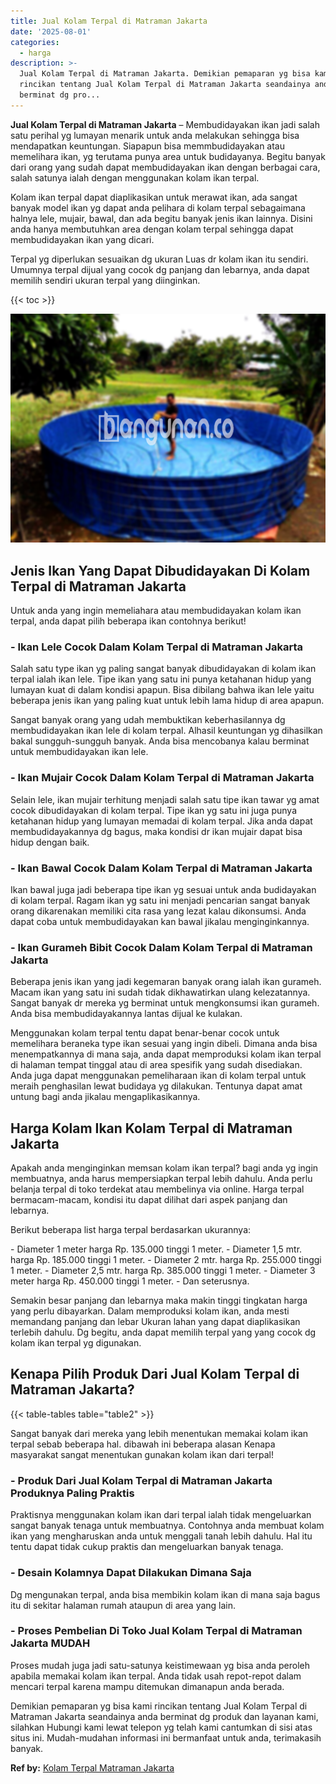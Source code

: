 ```yaml
---
title: Jual Kolam Terpal di Matraman Jakarta
date: '2025-08-01'
categories:
  - harga
description: >-
  Jual Kolam Terpal di Matraman Jakarta. Demikian pemaparan yg bisa kami
  rincikan tentang Jual Kolam Terpal di Matraman Jakarta seandainya anda
  berminat dg pro...
---
```


**Jual Kolam Terpal di Matraman Jakarta** – Membudidayakan ikan jadi salah satu perihal yg lumayan menarik untuk anda melakukan sehingga bisa mendapatkan keuntungan. Siapapun bisa memmbudidayakan atau memelihara ikan, yg terutama punya area untuk budidayanya. Begitu banyak dari orang yang sudah dapat membudidayakan ikan dengan berbagai cara, salah satunya ialah dengan menggunakan kolam ikan terpal.

Kolam ikan terpal dapat diaplikasikan untuk merawat ikan, ada sangat banyak model ikan yg dapat anda pelihara di kolam terpal sebagaimana halnya lele, mujair, bawal, dan ada begitu banyak jenis ikan lainnya. Disini anda hanya membutuhkan area dengan kolam terpal sehingga dapat membudidayakan ikan yang dicari.

Terpal yg diperlukan sesuaikan dg ukuran Luas dr kolam ikan itu sendiri. Umumnya terpal dijual yang cocok dg panjang dan lebarnya, anda dapat memilih sendiri ukuran terpal yang diinginkan.

{{< toc >}}

![Jual Kolam Terpal di Matraman Jakarta](/images/jual-kolam-terpal-40.png)

## Jenis Ikan Yang Dapat Dibudidayakan Di Kolam Terpal di Matraman Jakarta

Untuk anda yang ingin memeliahara atau membudidayakan kolam ikan terpal, anda dapat pilih beberapa ikan contohnya berikut!

### \- Ikan Lele Cocok Dalam Kolam Terpal di Matraman Jakarta

Salah satu type ikan yg paling sangat banyak dibudidayakan di kolam ikan terpal ialah ikan lele. Tipe ikan yang satu ini punya ketahanan hidup yang lumayan kuat di dalam kondisi apapun. Bisa dibilang bahwa ikan lele yaitu beberapa jenis ikan yang paling kuat untuk lebih lama hidup di area apapun.

Sangat banyak orang yang udah membuktikan keberhasilannya dg membudidayakan ikan lele di kolam terpal. Alhasil keuntungan yg dihasilkan bakal sungguh-sungguh banyak. Anda bisa mencobanya kalau berminat untuk membudidayakan ikan lele.

### \- Ikan Mujair Cocok Dalam Kolam Terpal di Matraman Jakarta

Selain lele, ikan mujair terhitung menjadi salah satu tipe ikan tawar yg amat cocok dibudidayakan di kolam terpal. Tipe ikan yg satu ini juga punya ketahanan hidup yang lumayan memadai di kolam terpal. Jika anda dapat membudidayakannya dg bagus, maka kondisi dr ikan mujair dapat bisa hidup dengan baik.

### \- Ikan Bawal Cocok Dalam Kolam Terpal di Matraman Jakarta

Ikan bawal juga jadi beberapa tipe ikan yg sesuai untuk anda budidayakan di kolam terpal. Ragam ikan yg satu ini menjadi pencarian sangat banyak orang dikarenakan memiliki cita rasa yang lezat kalau dikonsumsi. Anda dapat coba untuk membudidayakan kan bawal jikalau menginginkannya.

### \- Ikan Gurameh Bibit Cocok Dalam Kolam Terpal di Matraman Jakarta

Beberapa jenis ikan yang jadi kegemaran banyak orang ialah ikan gurameh. Macam ikan yang satu ini sudah tidak dikhawatirkan ulang kelezatannya. Sangat banyak dr mereka yg berminat untuk mengkonsumsi ikan gurameh. Anda bisa membudidayakannya lantas dijual ke kulakan.

Menggunakan kolam terpal tentu dapat benar-benar cocok untuk memelihara beraneka type ikan sesuai yang ingin dibeli. Dimana anda bisa menempatkannya di mana saja, anda dapat memproduksi kolam ikan terpal di halaman tempat tinggal atau di area spesifik yang sudah disediakan. Anda juga dapat menggunakan pemeliharaan ikan di kolam terpal untuk meraih penghasilan lewat budidaya yg dilakukan. Tentunya dapat amat untung bagi anda jikalau mengaplikasikannya.

## Harga Kolam Ikan Kolam Terpal di Matraman Jakarta

Apakah anda menginginkan memsan kolam ikan terpal? bagi anda yg ingin membuatnya, anda harus mempersiapkan terpal lebih dahulu. Anda perlu belanja terpal di toko terdekat atau membelinya via online. Harga terpal bermacam-macam, kondisi itu dapat dilihat dari aspek panjang dan lebarnya.

Berikut beberapa list harga terpal berdasarkan ukurannya:

\- Diameter 1 meter harga Rp. 135.000 tinggi 1 meter. - Diameter 1,5 mtr. harga Rp. 185.000 tinggi 1 meter. - Diameter 2 mtr. harga Rp. 255.000 tinggi 1 meter. - Diameter 2,5 mtr. harga Rp. 385.000 tinggi 1 meter. - Diameter 3 meter harga Rp. 450.000 tinggi 1 meter. - Dan seterusnya.

Semakin besar panjang dan lebarnya maka makin tinggi tingkatan harga yang perlu dibayarkan. Dalam memproduksi kolam ikan, anda mesti memandang panjang dan lebar Ukuran lahan yang dapat diaplikasikan terlebih dahulu. Dg begitu, anda dapat memilih terpal yang yang cocok dg kolam ikan terpal yg digunakan.

## Kenapa Pilih Produk Dari Jual Kolam Terpal di Matraman Jakarta?

{{< table-tables table="table2" >}}

Sangat banyak dari mereka yang lebih menentukan memakai kolam ikan terpal sebab beberapa hal. dibawah ini beberapa alasan Kenapa masyarakat sangat menentukan gunakan kolam ikan dari terpal!

### \- Produk Dari Jual Kolam Terpal di Matraman Jakarta Produknya Paling Praktis

Praktisnya menggunakan kolam ikan dari terpal ialah tidak mengeluarkan sangat banyak tenaga untuk membuatnya. Contohnya anda membuat kolam ikan yang mengharuskan anda untuk menggali tanah lebih dahulu. Hal itu tentu dapat tidak cukup praktis dan mengeluarkan banyak tenaga.

### \- Desain Kolamnya Dapat Dilakukan Dimana Saja

Dg mengunakan terpal, anda bisa membikin kolam ikan di mana saja bagus itu di sekitar halaman rumah ataupun di area yang lain.

### \- Proses Pembelian Di Toko Jual Kolam Terpal di Matraman Jakarta MUDAH

Proses mudah juga jadi satu-satunya keistimewaan yg bisa anda peroleh apabila memakai kolam ikan terpal. Anda tidak usah repot-repot dalam mencari terpal karena mampu ditemukan dimanapun anda berada.

Demikian pemaparan yg bisa kami rincikan tentang Jual Kolam Terpal di Matraman Jakarta seandainya anda berminat dg produk dan layanan kami, silahkan Hubungi kami lewat telepon yg telah kami cantumkan di sisi atas situs ini. Mudah-mudahan informasi ini bermanfaat untuk anda, terimakasih banyak.

**Ref by:** [Kolam Terpal Matraman Jakarta](https://id.wikipedia.org/wiki/Kolam)

